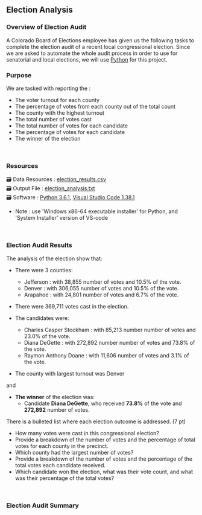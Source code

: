 ## Election Analysis

### Overview of Election Audit
A Colorado Board of Elections employee has given us the following tasks to complete the election audit of a recent local congressional election. Since we are asked to automate the whole audit process in order to use for senatorial and local elections, we will use [Python](https://www.python.org/doc/essays/blurb/) for this project.<br/>

### Purpose
We are tasked with reporting the : 
- The voter turnout for each county
- The percentage of votes from each county out of the total count
- The county with the highest turnout
- The total number of votes cast
- The total number of votes for each candidate
- The percentage of votes for each candidate
- The winner of the election
<br/>

### Resources
:card_file_box: Data Resources : [election_results.csv](/resources/election_results.csv)<br/>
:card_file_box: Output File : [election_analysis.txt](/analysis/election_analysis.txt)<br/>
:card_file_box: Software : [Python 3.6.1](https://www.python.org/downloads/windows/),  [Visual Studio Code 1.38.1](https://code.visualstudio.com/download)
- Note : use 'Windows x86-64 executable installer' for Python, and 'System Installer' version of VS-code 
<br/>

### Election Audit Results
The analysis of the election show that:
- There were 3 counties: 
    - Jefferson :  with 38,855 number of votes and 10.5% of the vote.
    - Denver :  with 306,055 number of votes and 10.5% of the vote.
    - Arapahoe :  with 24,801 number of votes and 6.7% of the vote.

- There were 369,711 votes cast in the election.
- The candidates were:
    - Charles Casper Stockham :  with 85,213 number number of votes and 23.0% of the vote.
    - Diana DeGette :  with 272,892 number number of votes and 73.8% of the vote.
    - Raymon Anthony Doane :  with 11,606 number of votes and 3.1% of the vote.
- The county with largest turnout was Denver

and <br/>
- **The winner** of the election was:
    - Candidate **Diana DeGette**, who received **73.8%** of the vote and **272,892** number of votes.
 
There is a bulleted list where each election outcome is addressed. (7 pt)
- How many votes were cast in this congressional election?
- Provide a breakdown of the number of votes and the percentage of total votes for each county in the precinct.
- Which county had the largest number of votes?
- Provide a breakdown of the number of votes and the percentage of the total votes each candidate received.
- Which candidate won the election, what was their vote count, and what was their percentage of the total votes?
<br/>

### Election Audit Summary

